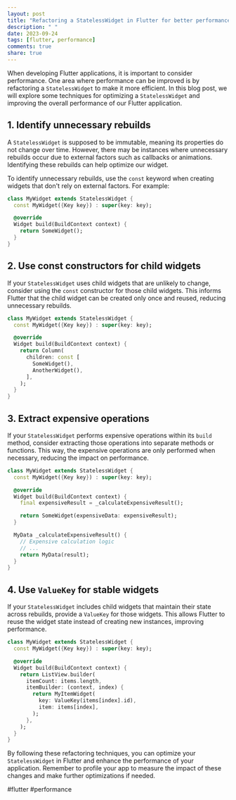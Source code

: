 ```yaml
---
layout: post
title: "Refactoring a StatelessWidget in Flutter for better performance"
description: " "
date: 2023-09-24
tags: [flutter, performance]
comments: true
share: true
---
```


When developing Flutter applications, it is important to consider performance. One area where performance can be improved is by refactoring a `StatelessWidget` to make it more efficient. In this blog post, we will explore some techniques for optimizing a `StatelessWidget` and improving the overall performance of our Flutter application.

## 1. Identify unnecessary rebuilds

A `StatelessWidget` is supposed to be immutable, meaning its properties do not change over time. However, there may be instances where unnecessary rebuilds occur due to external factors such as callbacks or animations. Identifying these rebuilds can help optimize our widget.

To identify unnecessary rebuilds, use the `const` keyword when creating widgets that don't rely on external factors. For example:

```dart
class MyWidget extends StatelessWidget {
  const MyWidget({Key key}) : super(key: key);

  @override
  Widget build(BuildContext context) {
    return SomeWidget();
  }
}
```

## 2. Use const constructors for child widgets

If your `StatelessWidget` uses child widgets that are unlikely to change, consider using the `const` constructor for those child widgets. This informs Flutter that the child widget can be created only once and reused, reducing unnecessary rebuilds.

```dart
class MyWidget extends StatelessWidget {
  const MyWidget({Key key}) : super(key: key);

  @override
  Widget build(BuildContext context) {
    return Column(
      children: const [
        SomeWidget(),
        AnotherWidget(),
      ],
    );
  }
}
```

## 3. Extract expensive operations

If your `StatelessWidget` performs expensive operations within its `build` method, consider extracting those operations into separate methods or functions. This way, the expensive operations are only performed when necessary, reducing the impact on performance.

```dart
class MyWidget extends StatelessWidget {
  const MyWidget({Key key}) : super(key: key);

  @override
  Widget build(BuildContext context) {
    final expensiveResult = _calculateExpensiveResult();

    return SomeWidget(expensiveData: expensiveResult);
  }

  MyData _calculateExpensiveResult() {
    // Expensive calculation logic
    // ...
    return MyData(result);
  }
}
```

## 4. Use `ValueKey` for stable widgets

If your `StatelessWidget` includes child widgets that maintain their state across rebuilds, provide a `ValueKey` for those widgets. This allows Flutter to reuse the widget state instead of creating new instances, improving performance.

```dart
class MyWidget extends StatelessWidget {
  const MyWidget({Key key}) : super(key: key);

  @override
  Widget build(BuildContext context) {
    return ListView.builder(
      itemCount: items.length,
      itemBuilder: (context, index) {
        return MyItemWidget(
          key: ValueKey(items[index].id),
          item: items[index],
        );
      },
    );
  }
}
```

By following these refactoring techniques, you can optimize your `StatelessWidget` in Flutter and enhance the performance of your application. Remember to profile your app to measure the impact of these changes and make further optimizations if needed.

#flutter #performance